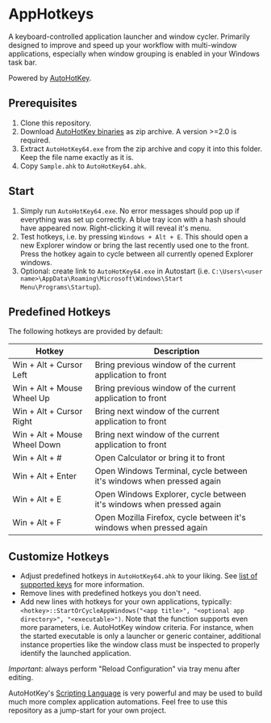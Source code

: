 # AppHotkeys

A keyboard-controlled application launcher and window cycler. Primarily designed to improve and
speed up your workflow with multi-window applications, especially when window grouping is enabled
in your Windows task bar.

Powered by [AutoHotKey](https://www.autohotkey.com).

## Prerequisites

1. Clone this repository.
2. Download [AutoHotKey binaries](https://github.com/AutoHotkey/AutoHotkey/releases) as zip archive.
   A version >=2.0 is required.
3. Extract `AutoHotKey64.exe` from the zip archive and copy it into this folder.
   Keep the file name exactly as it is.
4. Copy `Sample.ahk` to `AutoHotKey64.ahk`.

## Start

1. Simply run `AutoHotKey64.exe`. No error messages should pop up if everything was set up correctly.
   A blue tray icon with a hash should have appeared now. Right-clicking it will reveal it's menu.
2. Test hotkeys, i.e. by pressing `Windows + Alt + E`.
   This should open a new Explorer window or bring the last recently used one to the front.
   Press the hotkey again to cycle between all currently opened Explorer windows.
3. Optional: create link to `AutoHotKey64.exe` in Autostart
   (i.e. `C:\Users\<user name>\AppData\Roaming\Microsoft\Windows\Start Menu\Programs\Startup`).

## Predefined Hotkeys

The following hotkeys are provided by default:

| Hotkey                       | Description                                                          |
|------------------------------|----------------------------------------------------------------------|
| Win + Alt + Cursor Left      | Bring previous window of the current application to front            |
| Win + Alt + Mouse Wheel Up   | Bring previous window of the current application to front            |
| Win + Alt + Cursor Right     | Bring next window of the current application to front                |
| Win + Alt + Mouse Wheel Down | Bring next window of the current application to front                |
| Win + Alt + #                | Open Calculator or bring it to front                                 |
| Win + Alt + Enter            | Open Windows Terminal, cycle between it's windows when pressed again |
| Win + Alt + E                | Open Windows Explorer, cycle between it's windows when pressed again |
| Win + Alt + F                | Open Mozilla Firefox, cycle between it's windows when pressed again  |

## Customize Hotkeys

- Adjust predefined hotkeys in `AutoHotKey64.ahk` to your liking.
  See [list of supported keys](https://www.autohotkey.com/docs/v2/KeyList.htm) for more information.
- Remove lines with predefined hotkeys you don't need.
- Add new lines with hotkeys for your own applications, typically:
  `<hotkey>::StartOrCycleAppWindows("<app title>", "<optional app directory>", "<executable>")`.
  Note that the function supports even more parameters, i.e. AutoHotKey window criteria. For instance,
  when the started executable is only a launcher or generic container, additional instance properties
  like the window class must be inspected to properly identify the launched application.

*Important*: always perform "Reload Configuration" via tray menu after editing.

AutoHotKey's [Scripting Language](https://www.autohotkey.com/docs/v2/Language.htm) is very powerful
and may be used to build much more complex application automations. Feel free to use this repository
as a jump-start for your own project.
